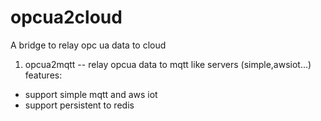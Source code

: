 # opcua2cloud
A bridge to relay opc ua data to cloud
1. opcua2mqtt -- relay opcua data to mqtt like servers (simple,awsiot...)
<br>features:
+ support simple mqtt and aws iot
+ support persistent to redis


